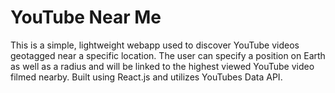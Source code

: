 # YouTube Near Me

This is a simple, lightweight webapp used to discover YouTube videos geotagged near a specific location. The user can specify a position on Earth as well as a radius and will be linked to the highest viewed YouTube video filmed nearby. Built using React.js and utilizes YouTubes Data API.
